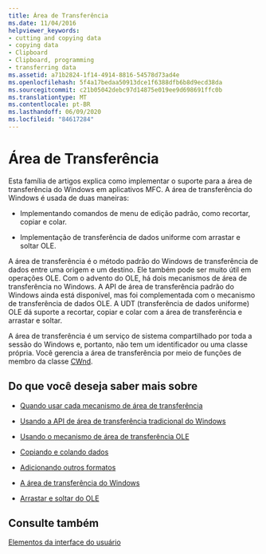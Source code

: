 ```yaml
---
title: Área de Transferência
ms.date: 11/04/2016
helpviewer_keywords:
- cutting and copying data
- copying data
- Clipboard
- Clipboard, programming
- transferring data
ms.assetid: a71b2824-1f14-4914-8816-54578d73ad4e
ms.openlocfilehash: 5f4a17bedaa50913dce1f6388dfb6b8d9ecd38da
ms.sourcegitcommit: c21b05042debc97d14875e019ee9d698691ffc0b
ms.translationtype: MT
ms.contentlocale: pt-BR
ms.lasthandoff: 06/09/2020
ms.locfileid: "84617284"
---
```

# <a name="clipboard"></a>Área de Transferência

Esta família de artigos explica como implementar o suporte para a área de transferência do Windows em aplicativos MFC. A área de transferência do Windows é usada de duas maneiras:

- Implementando comandos de menu de edição padrão, como recortar, copiar e colar.

- Implementação de transferência de dados uniforme com arrastar e soltar OLE.

A área de transferência é o método padrão do Windows de transferência de dados entre uma origem e um destino. Ele também pode ser muito útil em operações OLE. Com o advento do OLE, há dois mecanismos de área de transferência no Windows. A API de área de transferência padrão do Windows ainda está disponível, mas foi complementada com o mecanismo de transferência de dados OLE. A UDT (transferência de dados uniforme) OLE dá suporte a recortar, copiar e colar com a área de transferência e arrastar e soltar.

A área de transferência é um serviço de sistema compartilhado por toda a sessão do Windows e, portanto, não tem um identificador ou uma classe própria. Você gerencia a área de transferência por meio de funções de membro da classe [CWnd](reference/cwnd-class.md).

## <a name="what-do-you-want-to-know-more-about"></a>Do que você deseja saber mais sobre

- [Quando usar cada mecanismo de área de transferência](clipboard-when-to-use-each-clipboard-mechanism.md)

- [Usando a API de área de transferência tradicional do Windows](clipboard-using-the-windows-clipboard.md)

- [Usando o mecanismo de área de transferência OLE](clipboard-using-the-ole-clipboard-mechanism.md)

- [Copiando e colando dados](clipboard-copying-and-pasting-data.md)

- [Adicionando outros formatos](clipboard-adding-other-formats.md)

- [A área de transferência do Windows](/windows/win32/dataxchg/clipboard)

- [Arrastar e soltar do OLE](drag-and-drop-ole.md)

## <a name="see-also"></a>Consulte também

[Elementos da interface do usuário](user-interface-elements-mfc.md)
